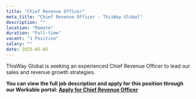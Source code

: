 ```yaml
---
title: "Chief Revenue Officer"
meta_title: "Chief Revenue Officer - ThisWay Global"
description: ""
location: "Remote"
duration: "Full-time"
vacant: "1 Position"
salary: ""
date: 2025-05-05
---
```


ThisWay Global is seeking an experienced Chief Revenue Officer to lead our sales and revenue growth strategies.

**You can view the full job description and apply for this position through our Workable portal: [Apply for Chief Revenue Officer](https://apply.workable.com/thisway/j/54DDB2CE6B/)**
